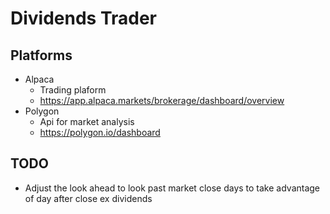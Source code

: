 # Dividends Trader

## Platforms
- Alpaca 
    - Trading plaform 
    - https://app.alpaca.markets/brokerage/dashboard/overview
- Polygon
    - Api for market analysis
    - https://polygon.io/dashboard

## TODO
- Adjust the look ahead to look past market close days to take advantage of day after close ex dividends
